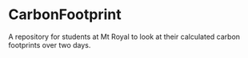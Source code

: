 # CarbonFootprint
A repository for students at Mt Royal to look at their calculated carbon footprints over two days.
